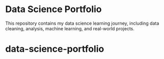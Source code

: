 # Data Science Portfolio  
This repository contains my data science learning journey, including data cleaning, analysis, machine learning, and real-world projects.
# data-science-portfolio
